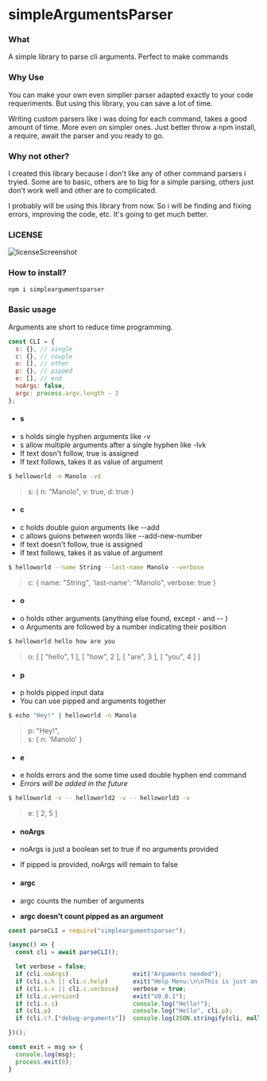 # simpleArgumentsParser

### What
A simple library to parse cli arguments. Perfect to make commands

### Why Use
You can make your own even simplier parser adapted exactly to your code requeriments. But using this library, you can save a lot of time.  
  
Writing custom parsers like i was doing for each command, takes a good amount of time. More even on simpler ones. Just better throw a npm install, a require,  await the parser and you ready to go.

### Why not other?
I created this library because i don't like any of other command parsers i tryied. Some are to basic, others are to big for a simple parsing, others just don't work well and other are to complicated.  
   
I probably will be using this library from now. So i will be finding and fixing errors, improving the code, etc. It's going to get much better. 

### LICENSE
![licenseScreenshot](https://user-images.githubusercontent.com/56775178/160669799-586bed67-a9be-4897-ae31-9445c83d7963.png)

### How to install?

```bash
npm i simpleargumentsparser
```

### Basic usage

Arguments are short to reduce time programming.  
```javascript
const CLI = {
  s: {}, // single
  c: {}, // couple
  o: [], // other
  p: {}, // pipped
  e: [], // end
  noArgs: false,
  argc: process.argv.length - 2
};
```

- #### s   
- s holds single hyphen arguments like -v  
- s allow multiple arguments after a single hyphen like -lvk  
- If text dosn't follow, true is assigned  
- If text follows, takes it as value of argument  
```bash
$ helloworld -n Manolo -vd
```
> s: { n: "Manolo", v: true, d: true }  
  
- #### c  
- c holds double guion arguments like --add    
- c allows guions between words like --add-new-number  
- If text doesn't follow, true is assigned  
- If text follows, takes it as value of argument  
```bash
$ helloworld --name String --last-name Manolo --verbose  
```
> c: { name: "String", 'last-name': "Manolo", verbose: true }  
  
- #### o  
- o holds other arguments (anything else found, except - and -- )  
- o Arguments are followed by a number indicating their position  
```bash
$ helloworld hello how are you
```
> o: [ [ "hello", 1 ], [ "how", 2 ], [ "are", 3 ], [ "you", 4 ] ]  
  
- #### p  
- p holds pipped input data  
- You can use pipped and arguments together  
```bash
$ echo "Hey!" | helloworld -n Manolo  
```
> p: "Hey!",  
> s: { n: 'Manolo' }  

- #### e  
- e holds errors and the some time used double hyphen end command  
- _Errors will be added in the future_  
```bash
$ helloworld -v -- helloworld2 -v -- helloworld3 -v  
```
> e: [ 2, 5 ]  

- #### noArgs  
- noArgs is just a boolean set to true if no arguments provided   
- If pipped is provided, noArgs will remain to false   

- #### argc  
- argc counts the number of arguments  
- __argc doesn't count pipped as an argument__  


```javascript
const parseCLI = require("simpleargumentsparser");

(async() => {
  const cli = await parseCLI();

  let verbose = false;
  if (cli.noArgs)                  exit("Arguments needed");
  if (cli.s.h || cli.c.help)       exit("Help Menu:\n\nThis is just an example");
  if (cli.s.v || cli.c.verbose)    verbose = true;
  if (cli.c.version)               exit("V0.0.1");
  if (cli.s.s)                     console.log("Hello!");
  if (cli.p)                       console.log("Hello", cli.p);
  if (cli.c?.["debug-arguments"])  console.log(JSON.stringify(cli, null, 4));

})();

const exit = msg => {
  console.log(msg);
  process.exit(0);
}
```


